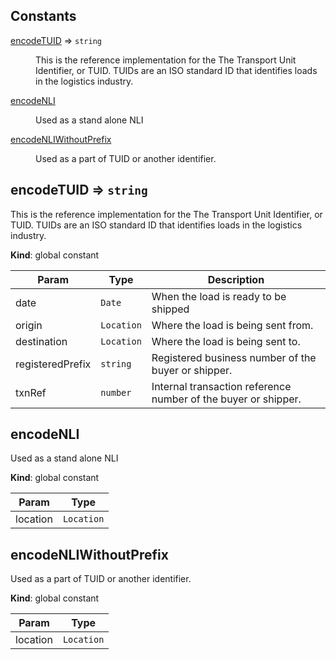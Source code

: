 ## Constants

<dl>
<dt><a href="#encodeTUID">encodeTUID</a> ⇒ <code>string</code></dt>
<dd><p>This is the reference implementation for the The Transport Unit Identifier,
or TUID. TUIDs are an ISO standard ID that identifies loads in the
logistics industry.</p>
</dd>
<dt><a href="#encodeNLI">encodeNLI</a></dt>
<dd><p>Used as a stand alone NLI</p>
</dd>
<dt><a href="#encodeNLIWithoutPrefix">encodeNLIWithoutPrefix</a></dt>
<dd><p>Used as a part of TUID or another identifier.</p>
</dd>
</dl>

<a name="encodeTUID"></a>

## encodeTUID ⇒ <code>string</code>
This is the reference implementation for the The Transport Unit Identifier,
or TUID. TUIDs are an ISO standard ID that identifies loads in the
logistics industry.

**Kind**: global constant  

| Param | Type | Description |
| --- | --- | --- |
| date | <code>Date</code> | When the load is ready to be shipped |
| origin | <code>Location</code> | Where the load is being sent from. |
| destination | <code>Location</code> | Where the load is being sent to. |
| registeredPrefix | <code>string</code> | Registered business number of the buyer or shipper. |
| txnRef | <code>number</code> | Internal transaction reference number of the buyer or shipper. |

<a name="encodeNLI"></a>

## encodeNLI
Used as a stand alone NLI

**Kind**: global constant  

| Param | Type |
| --- | --- |
| location | <code>Location</code> | 

<a name="encodeNLIWithoutPrefix"></a>

## encodeNLIWithoutPrefix
Used as a part of TUID or another identifier.

**Kind**: global constant  

| Param | Type |
| --- | --- |
| location | <code>Location</code> | 

